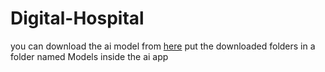 # Digital-Hospital


you can download the ai model from [here](https://drive.google.com/drive/folders/1mmO1keo0Xo924Y4GBg9BzlMcsrASpyyn?usp=sharing)
put the downloaded folders in a folder named Models inside the ai app

